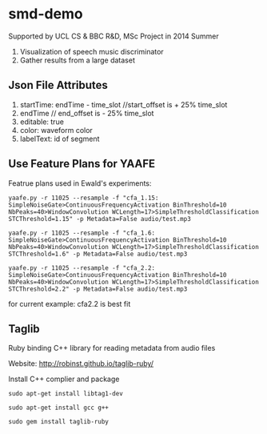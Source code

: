 smd-demo
========
Supported by UCL CS & BBC R&amp;D, MSc Project in 2014 Summer 

1. Visualization of speech music discriminator
2. Gather results from a large dataset


Json File Attributes
-----------
1. startTime: endTime - time_slot //start_offset is + 25% time_slot 
2. endTime // end_offset is - 25% time_slot
3. editable: true 
4. color: waveform color
5. labelText: id of segment


Use Feature Plans for YAAFE
------------
Featrue plans used in Ewald's experiments:
```
yaafe.py -r 11025 --resample -f "cfa_1.15: SimpleNoiseGate>ContinuousFrequencyActivation BinThreshold=10 NbPeaks=40>WindowConvolution WCLength=17>SimpleThresholdClassification STCThreshold=1.15" -p Metadata=False audio/test.mp3
```
```
yaafe.py -r 11025 --resample -f "cfa_1.6: SimpleNoiseGate>ContinuousFrequencyActivation BinThreshold=10 NbPeaks=40>WindowConvolution WCLength=17>SimpleThresholdClassification STCThreshold=1.6" -p Metadata=False audio/test.mp3
```
```
yaafe.py -r 11025 --resample -f "cfa_2.2: SimpleNoiseGate>ContinuousFrequencyActivation BinThreshold=10 NbPeaks=40>WindowConvolution WCLength=17>SimpleThresholdClassification STCThreshold=2.2" -p Metadata=False audio/test.mp3
```
for current example: cfa2.2 is best fit


Taglib
-----------
Ruby binding C++ library for reading metadata from audio files

Website: http://robinst.github.io/taglib-ruby/

Install C++ complier and package
```
sudo apt-get install libtag1-dev
```
```
sudo apt-get install gcc g++
```
```
sudo gem install taglib-ruby
```
